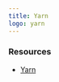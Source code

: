 ```yaml
---
title: Yarn
logo: yarn
---
```



### Resources

- [Yarn](https://michaelcurrin.github.io/dev-resources/resources/package-managers/javascript/yarn/)
